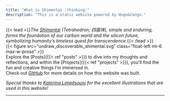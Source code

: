 ```yaml
---
title: "What is Shimentai :thinking:"
description: "This is a static website powered by Hugo&Congo."
---
```

{{< lead >}}_The [Shimentai](https://en.wiktionary.org/wiki/%E3%81%97%E3%82%81%E3%82%93%E3%81%9F%E3%81%84#Japanese) (Tetrahedron; 四面体), simple and enduring, forms the foundation of our carbon world and the silicon future, symbolizing humanity’s timeless quest for transcendence._{{< /lead >}}  
{{< figure src="undraw_discoverable_shimentai.svg" class="float-left mt-6 max-w-prose" >}}  
Explore the [Posts]({{< ref "posts" >}}) to dive into my thoughts and reflections, and within the [Projects]({{< ref "projects" >}}), you'll find the fun and creative things I’m immersed in.  
Check out [GitHub](https://github.com/qogris/shimentai/) for more details on how this website was built.  

_Special thanks to [Katerina Limpitsouni](https://ninalimpi.com) for the excellent illustrations that are used in this website!_  

---
